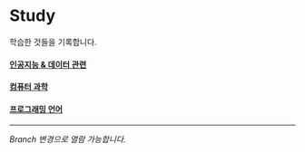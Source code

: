 # Study
학습한 것들을 기록합니다.

#### [**인공지능 & 데이터 관련**](https://github.com/CharmStrange/Study/tree/%EC%9D%B8%EA%B3%B5%EC%A7%80%EB%8A%A5)
#### [**컴퓨터 과학**](https://github.com/CharmStrange/Study/tree/%EC%BB%B4%ED%93%A8%ED%84%B0_%EA%B3%BC%ED%95%99)
#### [**프로그래밍 언어**](https://github.com/CharmStrange/Study/tree/%ED%94%84%EB%A1%9C%EA%B7%B8%EB%9E%98%EB%B0%8D_%EC%96%B8%EC%96%B4)
- - -
*Branch 변경으로 열람 가능합니다.*
